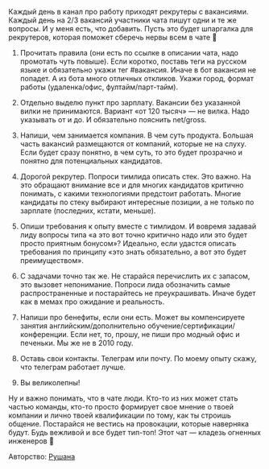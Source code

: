 Каждый день в канал про работу приходят рекрутеры с вакансиями. Каждый день на 2/3 вакансий участники чата пишут одни и те же вопросы. И у меня есть, что добавить. Пусть это будет шпаргалка для рекрутеров, которая поможет сберечь нервы всем в чате 🙂

1. Прочитать правила (они есть по ссылке в описании чата, надо промотать чуть повыше). Если коротко, поставь теги на русском языке и обязательно укажи тег #вакансия. Иначе в бот вакансия не попадет. А из бота много отличных откликов. Укажи город, формат работы (удаленка/офис, фултайм/парт-тайм).

2. Отдельно выделю пункт про зарплату. Вакансии без указанной вилки не принимаются. Вариант «от 120 тысяч» — не вилка. Надо указывать от и до. И обязательно пояснить net/gross.

3. Напиши, чем занимается компания. В чем суть продукта. Большая часть вакансий размещаются от компаний, которые не на слуху. Если будет сразу понятно, в чем суть, то это будет прозрачно и понятно для потенциальных кандидатов.

4. Дорогой рекрутер. Попроси тимлида описать стек. Это важно. На это обращают внимание все и для многих кандидатов критично понимать, с какими технологиями предстоит работать. Многие кандидаты по стеку выбирают интересные позиции, а не только по зарплате (последних, кстати, меньше).

5. Опиши требования к опыту вместе с тимлидом. И вовремя задавай лиду вопросы типа «а это вот точно критично надо или это будет просто приятным бонусом»? Идеально, если удастся описать требования по принципу «это знать обязательно, а вот это будет преимуществом».

6. С задачами точно так же. Не старайся перечислить их с запасом, это вызовет непонимание. Попроси лида обозначить самые распространенные и постарайтесь не преукрашивать. Иначе будет как в мемах про ожидание и реальность.

7. Напиши про бенефиты, если они есть. Может вы компенсируете занятия английским/дополнительно обучение/сертификации/конференции. Если нет, то, прошу, не пиши про модный офис и печеньки. Мы же не в 2010 году.

8. Оставь свои контакты. Телеграм или почту. По моему опыту скажу, что телеграм работает лучше.

9. Вы великолепны!

Ну и важно понимать, что в чате люди. Кто-то из них может стать частью команды, кто-то просто формирует свое мнение о твоей компании и лично твоей квалификации по тому, как ты строишь общение. Постарайся не вестись на провокации, которые наверняка будут. Будь вежливой и все будет тип-топ!
Этот чат — кладезь огненных инженеров 🙂

Авторство: [Рушана](https://t.me/Razrushana)

